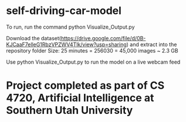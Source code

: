 # self-driving-car-model

 To run, run the command python Visualize_Output.py
 
Download the dataset(https://drive.google.com/file/d/0B-KJCaaF7elleG1RbzVPZWV4Tlk/view?usp=sharing) and extract into the repository folder Size: 25 minutes = 256030 = 45,000 images ~ 2.3 GB

Use python Visualize_Output.py to run the model on a live webcam feed


# Project completed as part of CS 4720, Artificial Intelligence at Southern Utah University
